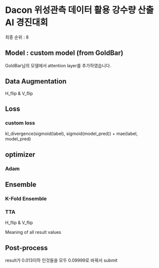 # Dacon 위성관측 데이터 활용 강수량 산출 AI 경진대회

최종 순위 : 8

## Model : custom model (from GoldBar)
GoldBar님의 모델에서 attention layer를 추가하였습니다.

## Data Augmentation
H_flip & V_flip

## Loss 
### custom loss
kl_divergence(sigmoid(label), sigmoid(model_pred)) + mae(label, model_pred)

## optimizer 
### Adam

## Ensemble
### K-Fold Ensemble
### TTA 
H_flip & V_flip

Meaning of all result values

## Post-process
result가 0.013이하 인것들을 모두 0.09999로 바꿔서 submit
